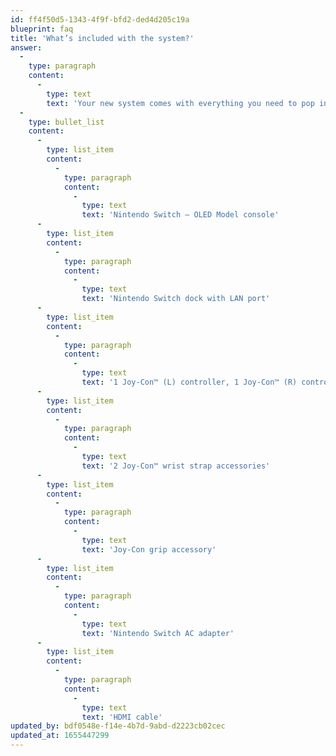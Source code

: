 ```yaml
---
id: ff4f50d5-1343-4f9f-bfd2-ded4d205c19a
blueprint: faq
title: 'What’s included with the system?'
answer:
  -
    type: paragraph
    content:
      -
        type: text
        text: 'Your new system comes with everything you need to pop in a game and play, including:'
  -
    type: bullet_list
    content:
      -
        type: list_item
        content:
          -
            type: paragraph
            content:
              -
                type: text
                text: 'Nintendo Switch – OLED Model console'
      -
        type: list_item
        content:
          -
            type: paragraph
            content:
              -
                type: text
                text: 'Nintendo Switch dock with LAN port'
      -
        type: list_item
        content:
          -
            type: paragraph
            content:
              -
                type: text
                text: '1 Joy-Con™ (L) controller, 1 Joy-Con™ (R) controller'
      -
        type: list_item
        content:
          -
            type: paragraph
            content:
              -
                type: text
                text: '2 Joy-Con™ wrist strap accessories'
      -
        type: list_item
        content:
          -
            type: paragraph
            content:
              -
                type: text
                text: 'Joy-Con grip accessory'
      -
        type: list_item
        content:
          -
            type: paragraph
            content:
              -
                type: text
                text: 'Nintendo Switch AC adapter'
      -
        type: list_item
        content:
          -
            type: paragraph
            content:
              -
                type: text
                text: 'HDMI cable'
updated_by: bdf0548e-f14e-4b7d-9abd-d2223cb02cec
updated_at: 1655447299
---
```

